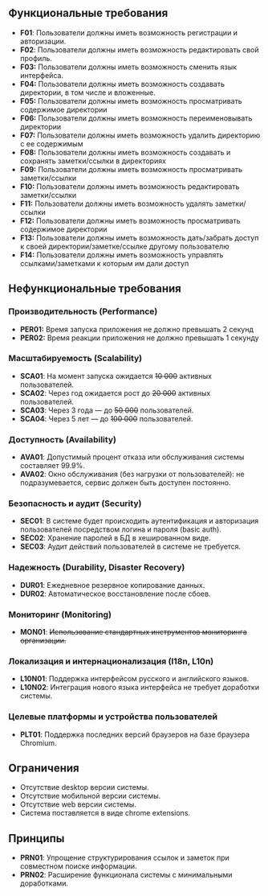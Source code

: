 ## Функциональные требования

- **F01**: Пользователи должны иметь возможность регистрации и авторизации.
- **F02**: Пользователи должны иметь возможность редактировать свой профиль.
- **F03:** Пользователи должны иметь возможность сменить язык интерфейса.
- **F04:** Пользователи должны иметь возможность создавать директории, в том числе и вложенные.
- **F05:** Пользователи должны иметь возможность просматривать содержимое директории
- **F06:** Пользователи должны иметь возможность переименовывать директории
- **F07:** Пользователи должны иметь возможность удалить директорию с ее содержимым
- **F08:** Пользователи должны иметь возможность создавать и сохранять заметки/ссылки в директориях
- **F09:** Пользователи должны иметь возможность просматривать заметки/ссылки
- **F10:** Пользователи должны иметь возможность редактировать заметки/ссылки
- **F11:** Пользователи должны иметь возможность удалять заметки/ссылки
- **F12:** Пользователи должны иметь возможность просматривать содержимое директории
- **F13:** Пользователи должны иметь возможность дать/забрать доступ к своей директории/заметке/ссылке другому пользователю
- **F14:** Пользователи должны иметь возможность управлять ссылками/заметками к которым им дали доступ
## Нефункциональные требования

### Производительность (Performance)

- **PER01:** Время запуска приложения не должно превышать 2 секунд
- **PER02:** Время реакции приложения не должно превышать 1 секунду
### Масштабируемость (Scalability)

- **SCA01**: На момент запуска ожидается ~~10 000~~ активных пользователей.
- **SCA02**: Через год ожидается рост до ~~20 000~~ активных пользователей.
- **SCA03**: Через 3 года — до ~~50 000~~ пользователей.
- **SCA04**: Через 5 лет — до ~~100 000~~ пользователей.

### Доступность (Availability)

- **AVA01**: Допустимый процент отказа или обслуживания системы составляет 99.9%.
- **AVA02**: Окно обслуживания (без нагрузки от пользователей): не подразумевается, сервис должен быть доступен постоянно.

### Безопасность и аудит (Security)

- **SEC01**:  В системе будет происходить аутентификация и авторизация пользователей посредством логина и пароля (basic auth).
- **SEC02**: Хранение паролей в БД в хешированном виде.
- **SEC03**: Аудит действий пользователей в системе не требуется.

### Надежность (Durability, Disaster Recovery)

- **DUR01**: Ежедневное резервное копирование данных.
- **DUR02**: Автоматическое восстановление после сбоев.

### Мониторинг (Monitoring)

- **MON01**: ~~Использование стандартных инструментов мониторинга организации.~~

### Локализация и интернационализация (I18n, L10n)

- **L10N01**: Поддержка интерфейсом русского и английского языков.
- **L10N02**: Интеграция нового языка интерфейса не требует доработки системы.

### Целевые платформы и устройства пользователей

- **PLT01**: Поддержка последних версий браузеров на базе браузера Chromium.

## Ограничения

- Отсутствие desktop версии системы.
- Отсутствие мобильной версии системы.
- Отсутствие web версии системы.
- Система поставляется в виде chrome extensions.

## Принципы

- **PRN01**: Упрощение структурирования ссылок и заметок при совместном поиске информации.
- **PRN02**: Расширение функционала системы с минимальными доработками.
